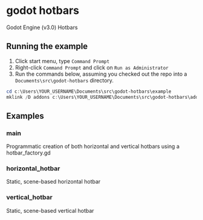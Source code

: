 # godot hotbars
Godot Engine (v3.0) Hotbars

## Running the example

1. Click start menu, type `Command Prompt`
1. Right-click `Command Prompt` and click on `Run as Administrator`
1. Run the commands below, assuming you checked out the repo into a `Documents\src\godot-hotbars` directory.

```powershell
cd c:\Users\YOUR_USERNAME\Documents\src\godot-hotbars\example
mklink /D addons c:\Users\YOUR_USERNAME\Documents\src\godot-hotbars\addons
```

## Examples

### main

Programmatic creation of both horizontal and vertical hotbars using a hotbar_factory.gd

### horizontal_hotbar

Static, scene-based horizontal hotbar

### vertical_hotbar

Static, scene-based vertical hotbar
